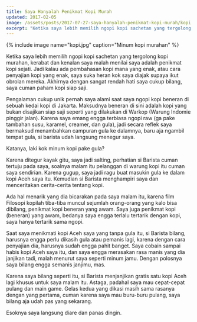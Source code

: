 ```yaml
---
title: Saya Hanyalah Penikmat Kopi Murah
updated: 2017-02-05
image: /assets/posts/2017-07-27-saya-hanyalah-penikmat-kopi-murah/kopi.jpg
excerpt: "Ketika saya lebih memilih ngopi kopi sachetan yang tergolong kopi murahan, kerabat dan kenalan saya malah menilai saya adalah penikmat kopi sejati. "
---
```


{% include image name="kopi.jpg" caption="Minum kopi murahan" %}

Ketika saya lebih memilih ngopi kopi sachetan yang tergolong kopi murahan, kerabat dan kenalan saya malah menilai saya adalah penikmat kopi sejati. Jadi kalau ada pembahasan kopi mana yang enak, atau cara penyajian kopi yang enak, saya suka heran kok saya diajak supaya ikut obrolan mereka. Akhirnya dengan sangat rendah hati saya cukup bilang, saya cuman paham kopi siap saji.

Pengalaman cukup unik pernah saya alami saat saya ngopi kopi beneran di sebuah kedai kopi di Jakarta. Maksudnya beneran di sini adalah kopi yang bukan disajikan siap saji seperti yang dilakukan di Warkop (Warung Indomie pinggir jalan). Karena saya emang engga terbiasa ngopi raw (ga pake tambahan susu, karamel, creamer, dan gula), jadi secara reflek saya bermaksud menambahkan campuran gula ke dalamnya, baru aja ngambil tempat gula, si barista udah langsung menegur saya.   
  
Katanya, laki kok minum kopi pake gula? 
  
Karena ditegur kayak gitu, saya jadi salting, perhatian si Barista cuman tertuju pada saya, soalnya malam itu pelanggan di warung kopi itu cuman saya sendirian. Karena gugup, saya jadi ragu buat masukin gula ke dalam kopi Aceh saya itu. Kemudian si Barista menghampiri saya dan menceritakan cerita-cerita tentang kopi.
  
Ada hal menarik yang dia bicarakan pada saya malam itu, karena film Filosopi kopilah tiba-tiba muncul sejumlah orang-orang yang kalo bisa dibilang, penikmat kopi beneran yang awam. Saya juga penikmat kopi (beneran) yang awam, bedanya saya engga terlalu tertarik dengan kopi, saya hanya tertarik sama ngopi.

Saat saya menikmati kopi Aceh saya yang tanpa gula itu, si Barista bilang, harusnya engga perlu dikasih gula atau pemanis lagi, karena dengan cara penyajian dia, harusnya sudah engga pahit banget. Saya cobain sampai habis kopi Aceh saya itu, dan saya engga merasakan rasa manis yang dia janjikan tadi, malah menurut saya seperti minum jamu. Dengan polosnya saya bilang engga semanis janjimu, mas.
  
Karena saya bilang seperti itu, si Barista menjanjikan gratis satu kopi Aceh lagi khusus untuk saya malam itu. Astaga, padahal saya mau cepat-cepat pulang dan main game. Gelas kedua yang dikasi masih sama rasanya dengan yang pertama, cuman karena saya mau buru-buru pulang, saya bilang aja udah pas yang sekarang.

Esoknya saya langsung diare dan panas dingin.